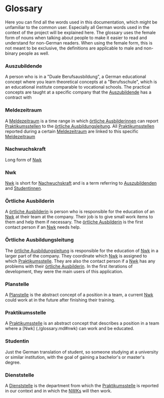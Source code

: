 # Glossary

Here you can find all the words used in this documentation, which might be
unfamiliar to the common user.
Especially all German words used in the context of the project will be explained here.
The glossary uses the female form of nouns when talking about people to make it easier to
read and understand for non-German readers.
When using the female form, this is not meant to be exclusive, the definitions
are applicable to male and non-binary people as well.

### Auszubildende

A person who is in a "Duale Berufsausbildung", a German educational concept where you learn theoretical
concepts at a "Berufsschule", which is an educational institute comparable to vocational schools.
The practical concepts are taught at a specific company that the [Auszubildende](./glossary.md#auszubildende)
has a contract with

### Meldezeitraum

A [Meldezeitraum](./glossary.md#meldezeitraum) is a time range in which [örtliche Ausbilderinnen](./glossary.md#ortliche-ausbilderin) can
report [Praktikumsstellen](./glossary.md#praktikumsstelle) to the [örtliche Ausbildungsleitung](./glossary.md#ortliche-ausbildungsleitung).
All [Praktikumsstellen](./glossary.md#praktikumsstelle) reported during a certain [Meldezeitraum](./glossary.md#meldezeitraum) are linked to this specific [Meldezeitraum](./glossary.md#meldezeitraum)

### Nachwuchskraft
Long form of [Nwk](./glossary.md#nwk)

### Nwk
[Nwk](./glossary.md#nwk) is short for [Nachwuchskraft](./glossary.md#nachwuchskraft) and is a term referring to [Auszubildenden](./glossary.md#auszubildende) and [Studentinnen](./glossary.md#studentin).

### Örtliche Ausbilderin

A [örtliche Ausbilderin](./glossary.md#ortliche-ausbilderin) is person who is responsible for the education of an [Nwk](./glossary.md#nwk) at their team at the company. Their job is to give small work items to them and help them if necessary.
The [örtliche Ausbilderin](./glossary.md#ortliche-ausbilderin) is the first contact person if an [Nwk](./glossary.md#nwk) needs help.

### Örtliche Ausbildungsleitung

The [örtliche Ausbildungsleitung](./glossary.md#ortliche-ausbildungsleitung) is responsible for the education of [Nwk](./glossary.md#nwk) in a larger part of the company.
They coordinate which [Nwk](./glossary.md#nwk) is assigned to which [Praktikumsstelle](./glossary.md#praktikumsstelle).
They are also the contact person if a [Nwk](./glossary.md#nwk) has any problems with their [örtliche Ausbilderin](./glossary.md#ortliche-ausbilderin).
In the first iterations of development, they were the main users of this application.

### Planstelle
A [Planstelle](./glossary.md#planstelle) is the abstract concept of a position in a team,
a current [Nwk](./glossary.md#nwk) could work at in the future after finishing their training. 

### Praktikumsstelle

A [Praktikumsstelle](./glossary.md#praktikumsstelle) is an abstract concept that describes a position in a team where a [Nwk] (./glossary.md#nwk) can work and be educated.

### Studentin
Just the German translation of student, so someone studying at a university or similar institution,
with the goal of gaining a bachelor's or master's degree.

### Dienststelle

A [Dienststelle](#dienststelle) is the department from which the [Praktikumsstelle](#praktikumsstelle) is reported in our context and in which the [NWKs](#nachwuchskraft) will then work.